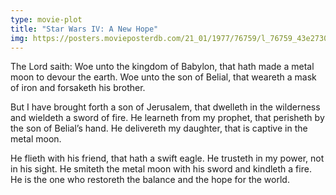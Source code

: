 ```yaml
---
type: movie-plot
title: "Star Wars IV: A New Hope"
img: https://posters.movieposterdb.com/21_01/1977/76759/l_76759_43e2730c.jpg
---
```


The Lord saith: Woe unto the kingdom of Babylon, that hath made a metal moon to devour the earth. Woe unto the son of Belial, that weareth a mask of iron and forsaketh his brother.

But I have brought forth a son of Jerusalem, that dwelleth in the wilderness and wieldeth a sword of fire. He learneth from my prophet, that perisheth by the son of Belial’s hand. He delivereth my daughter, that is captive in the metal moon.

He flieth with his friend, that hath a swift eagle. He trusteth in my power, not in his sight. He smiteth the metal moon with his sword and kindleth a fire. He is the one who restoreth the balance and the hope for the world.